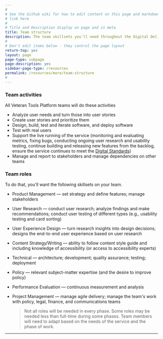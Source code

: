 ```yaml
---
#
# See the Github wiki for how to edit content on this page and markdown styles you can use:
# link here
#
# Title and Description display on page and in meta
title: Team structure
description: The team skillsets you'll need throughout the Digital Delivery lifecycle.
#
# Don't edit items below - they control the page layout
return-top: yes
layout: page
page-type: subpage
page-description: yes
sidebar-page-type: /resources
permalink: /resources/more/team-structure
#
---
```


### Team activities

All Veteran Tools Platform teams will do these activities

* Analyze user needs and turn those into user stories
* Create user stories and prioritize them
* Design, build, test and iterate software, and deploy software
* Test with real users
* Support the live running of the service (monitoring and evaluating metrics, fixing bugs, conducting ongoing user research and usability testing, continue building and releasing new features from the backlog, ensure the service continues to meet the [Digital Standards]({{site.baseurl}}/digital-standards))
* Manage and report to stakeholders and manage dependencies on other teams

### Team roles

To do that, you'll want the following skillsets on your team.

* Product Management &mdash; set strategy and define features; manage stakeholders
* User Research &mdash; conduct user research; analyze findings and make recommendations; conduct user testing of different types (e.g., usability testing and card sorting)
* User Experience Design &mdash; turn research insights into design decisions; designs the end-to-end user experience based on user research
* Content Strategy/Writing &mdash; ability to follow content style guide and including knowledge of accessibility (or access to accessibility experts)
* Technical &mdash; architecture; development; quality assurance; testing; deployment
* Policy &mdash; relevant subject-matter expertise (and the desire to improve policy)
* Performance Evaluation &mdash; continuous measurement and analysis
* Project Management &mdash; manage agile delivery; manage the team's work with policy, legal, finance, and communications teams

  > Not all roles will be needed in every phase. Some roles may be needed less than full-time during some phases. Team members will need to adapt based on the needs of the service and the phase of work.

<hr>
